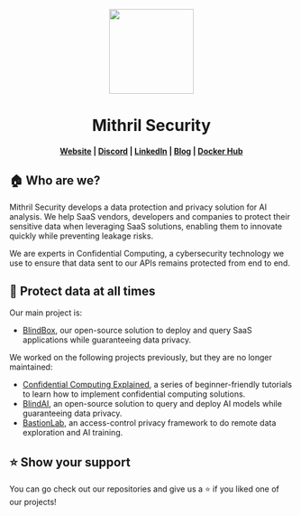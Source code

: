 <p align="center">
  <a href="https://collective.github.io/">
    <img width="150px" src="https://cdn.welcometothejungle.co/uploads/website/logo/8846/164874/b2c69dea-2f27-4f66-82a1-c503dbc27a3d.png">
  </a>
</p>
<h1 align="center">Mithril Security</h1>

<h4 align="center">
  <a href="https://www.mithrilsecurity.io">Website</a> |
  <a href="https://discord.gg/TxEHagpWd4">Discord</a> |
  <a href="https://www.linkedin.com/company/mithril-security-company/">LinkedIn</a> |
  <a href="https://blog.mithrilsecurity.io/">Blog</a> |
  <a href="https://hub.docker.com/u/mithrilsecuritysas">Docker Hub</a>
</h4>


## 🏠 Who are we?

Mithril Security develops a data protection and privacy solution for AI analysis. We help SaaS vendors, developers and companies to protect their sensitive data when leveraging SaaS solutions, enabling them to innovate quickly while preventing leakage risks. 

We are experts in Confidential Computing, a cybersecurity technology we use to ensure that data sent to our APIs remains protected from end to end.

## 🔐 Protect data at all times

Our main project is: 

- [BlindBox](https://github.com/mithril-security/blindbox), our open-source solution to deploy and query SaaS applications while guaranteeing data privacy. 

We worked on the following projects previously, but they are no longer maintained:
- [Confidential Computing Explained](https://github.com/mithril-security/Confidential_Computing_Explained), a series of beginner-friendly tutorials to learn how to implement confidential computing solutions.
- [BlindAI](https://github.com/mithril-security/blindai), an open-source solution to query and deploy AI models while guaranteeing data privacy. 
- [BastionLab](https://github.com/mithril-security/bastionlab), an access-control privacy framework to do remote data exploration and AI training.

## ⭐ Show your support

You can go check out our repositories and give us a ⭐️ if you liked one of our projects!
